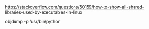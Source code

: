 https://stackoverflow.com/questions/50159/how-to-show-all-shared-libraries-used-by-executables-in-linux

objdump -p /usr/bin/python

